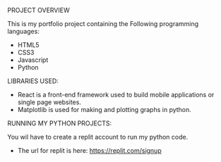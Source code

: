 PROJECT OVERVIEW

This is my portfolio project containing the Following programming languages:
- HTML5
- CSS3
- Javascript
- Python

LIBRARIES USED:
- React is a front-end framework used to build mobile applications or single page websites.
- Matplotlib is used for making and plotting graphs in python.

RUNNING MY PYTHON PROJECTS:

You wil have to create a replit account to run my python code.
- The url for replit is here: https://replit.com/signup
